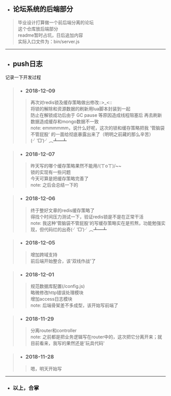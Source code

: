 - ## 论坛系统的后端部分
> 毕业设计打算做一个前后端分离的论坛</br>
> 这个仓库放后端部分</br>
> readme暂时占坑，日后追加内容</br>
> 实际入口文件为：bin/server.js
---

- ## push日志
记录一下开发过程
> - ### 2018-12-09
>> 再次对redis锁及缓存策略做出修改::>_<::</br>
>> 将锁的解除和资源数据的刷新用lua脚本封装到一起</br>
>> 防止在解锁成功后由于 GC pause 等原因造成线程阻塞后 再去刷新数据造成缓存和mongo数据不一致</br>
>> note: emmmmmm，说什么好呢，这次的锁和缓存策略把我 '管脑袋不管屁股' 的一面给彻底暴露出来了（明明之前藏的那么辛苦）(╯‵□′)╯︵┻━┻

> - ### 2018-12-07
>> 昨天写的哪个缓存策略果然不能用/(ㄒoㄒ)/~~</br>
>> 锁的实现有一些问题</br>
>> 今天可算是把缓存策略完善了</br>
>> note: 之后会总结一下的

> - ### 2018-12-06
>> 终于整好文章的redis缓存策略了</br>
>> 得找个时间压力测试一下，验证redis锁是不是在正常干活</br>
>> note: 我这种'管脑袋不管屁股'的写缓存策略实在是煎熬，功能勉强实现，但代码烂的出奇(╯‵□′)╯︵┻━┻

> - ### 2018-12-05
>> 增加跨域支持</br>
>> 前后端开始整合，该'双线作战'了

> - ### 2018-12-01
>> 规范数据库配置(/config.js)</br>
>> 略微修改http错误处理模块</br>
>> 增加access日志模块</br>
>> note: 后端骨架差不多成型，该开始写前端了

> - ### 2018-11-29
>> 分离router和controller</br>
>> note: 之前都是把业务逻辑写在router中的，这次把它分离开来；就目前看来，我写的果然还是'玩具代码'

> - ### 2018-11-28
>> 嗯，明天开始写
---

- ### 以上，合掌
